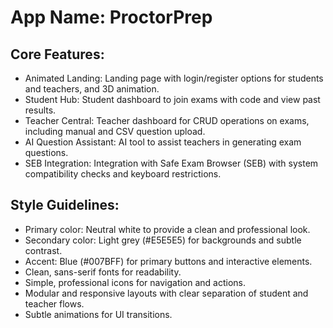 # **App Name**: ProctorPrep

## Core Features:

- Animated Landing: Landing page with login/register options for students and teachers, and 3D animation.
- Student Hub: Student dashboard to join exams with code and view past results.
- Teacher Central: Teacher dashboard for CRUD operations on exams, including manual and CSV question upload.
- AI Question Assistant: AI tool to assist teachers in generating exam questions.
- SEB Integration: Integration with Safe Exam Browser (SEB) with system compatibility checks and keyboard restrictions.

## Style Guidelines:

- Primary color: Neutral white to provide a clean and professional look.
- Secondary color: Light grey (#E5E5E5) for backgrounds and subtle contrast.
- Accent: Blue (#007BFF) for primary buttons and interactive elements.
- Clean, sans-serif fonts for readability.
- Simple, professional icons for navigation and actions.
- Modular and responsive layouts with clear separation of student and teacher flows.
- Subtle animations for UI transitions.